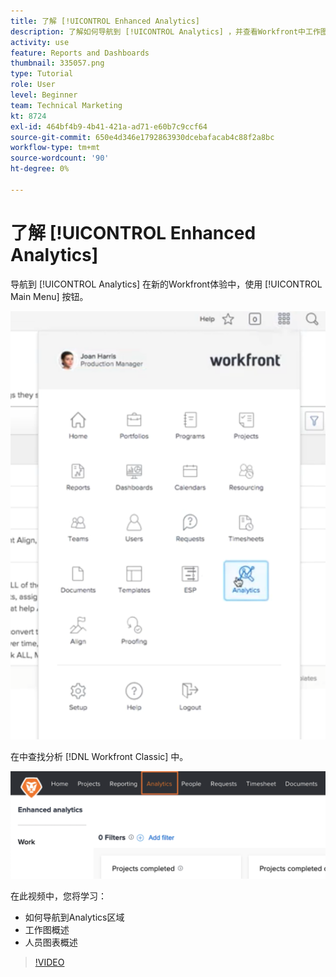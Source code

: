 ```yaml
---
title: 了解 [!UICONTROL Enhanced Analytics]
description: 了解如何导航到 [!UICONTROL Analytics] ，并查看Workfront中工作图和人员图的概述。
activity: use
feature: Reports and Dashboards
thumbnail: 335057.png
type: Tutorial
role: User
level: Beginner
team: Technical Marketing
kt: 8724
exl-id: 464bf4b9-4b41-421a-ad71-e60b7c9ccf64
source-git-commit: 650e4d346e1792863930dcebafacab4c88f2a8bc
workflow-type: tm+mt
source-wordcount: '90'
ht-degree: 0%

---
```


# 了解 [!UICONTROL Enhanced Analytics]

导航到 [!UICONTROL Analytics] 在新的Workfront体验中，使用 [!UICONTROL Main Menu] 按钮。

![查找 [!UICONTROL Analytics] Workfront中的功能 [!UICONTROL main menu]](assets/Navigate-NWE.png)

在中查找分析 [!DNL Workfront Classic] 中。

![查找 [!UICONTROL Analytics] 功能 [!DNL Workfront Classic]](assets/Navigate-Classic.png)

在此视频中，您将学习：

* 如何导航到Analytics区域
* 工作图概述
* 人员图表概述

>[!VIDEO](https://video.tv.adobe.com/v/335057/?quality=12&learn=on)

